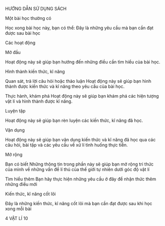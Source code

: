 HƯỚNG DẪN SỬ DỤNG SÁCH

Một bài học thường có

Học xong bài học này, bạn có thể:
Đây là những yêu cầu mà bạn cần đạt được sau bài học

Các hoạt động

Mở đầu

Hoạt động này sẽ giúp bạn hướng đến những điều cần tìm hiểu của bài học.

Hình thành kiến thức, kĩ năng

Quan sát, trả lời câu hỏi hoặc thảo luận
Hoạt động này sẽ giúp bạn hình thành được kiến thức và kĩ năng theo yêu cầu của bài học.

Thực hành, khám phá
Hoạt động này sẽ giúp bạn khám phá các hiện tượng vật lí và hình thành được kĩ năng.

Luyện tập

Hoạt động này sẽ giúp bạn rèn luyện các kiến thức, kĩ năng đã học.

Vận dụng

Hoạt động này sẽ giúp bạn vận dụng kiến thức và kĩ năng đã học qua các câu hỏi, bài tập và các yêu cầu về xử lí tình huống thực tiễn.

Mở rộng

Bạn có biết
Những thông tin trong phần này sẽ giúp bạn mở rộng tri thức của mình về những vấn đề lí thú của thế giới tự nhiên dưới góc độ vật lí

Tìm hiểu thêm
Bạn hãy thực hiện những yêu cầu ở đây để nhận thức thêm những điều mới

Kiến thức, kĩ năng cốt lõi

Đây là những kiến thức, kĩ năng cốt lõi mà bạn cần đạt được sau khi học xong mỗi bài

4 VẬT LÍ 10